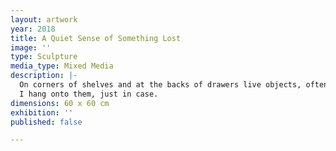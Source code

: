```yaml
---
layout: artwork
year: 2018
title: A Quiet Sense of Something Lost
image: ''
type: Sculpture
media_type: Mixed Media
description: |-
  On corners of shelves and at the backs of drawers live objects, often broken, once part of other things.
  I hang onto them, just in case.
dimensions: 60 x 60 cm
exhibition: ''
published: false

---
```

